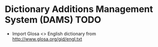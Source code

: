 # Dictionary Additions Management System (DAMS) TODO

* Import Glosa <> English dictionary from http://www.glosa.org/gid/engl.txt
